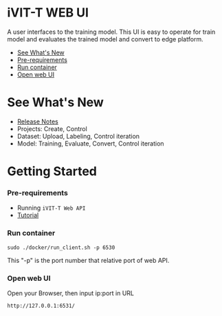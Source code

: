 # iVIT-T WEB UI

A user interfaces to the training model. This UI is easy to operate for train model and evaluates the trained model and convert to edge platform. 
* [See What's New](#see-whats-new)
* [Pre-requirements](#pre-requirements)
* [Run container](#run-container)
* [Open web UI](#open-web-ui)


# See What's New
- [Release Notes](docs/release_notes.md)
- Projects: Create, Control 
- Dataset: Upload, Labeling, Control iteration 
- Model: Training, Evaluate, Convert, Control iteration

# Getting Started

### Pre-requirements
- Running ```iVIT-T Web API```
- [Tutorial](https://github.com/Innodisk-Will/iVIT-T.git)

### Run container
```shell
sudo ./docker/run_client.sh -p 6530
```

This "-p" is the port number that relative port of web API.

### Open web UI
Open your Browser, then input ip:port in URL
```
http://127.0.0.1:6531/
```
